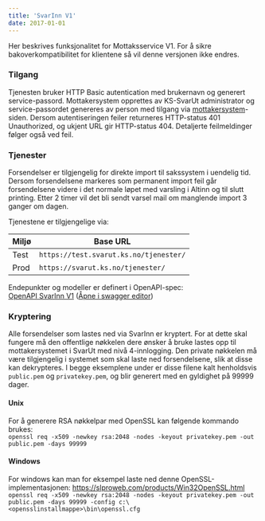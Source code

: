 ```yaml
---
title: 'SvarInn V1'
date: 2017-01-01
---
```


Her beskrives funksjonalitet for Mottaksservice V1. For å sikre bakoverkompatibilitet for klientene så vil denne versjonen ikke endres.

### Tilgang

Tjenesten bruker HTTP Basic autentication med brukernavn og generert service-passord. Mottakersystem opprettes av KS-SvarUt administrator og service-passordet genereres av person med tilgang via [mottakersystem](https://svarut.ks.no/mottaker/)-siden. 
Dersom autentiseringen feiler returneres HTTP-status 401 Unauthorized, og ukjent URL gir HTTP-status 404. Detaljerte feilmeldinger følger også ved feil.

### Tjenester

Forsendelser er tilgjengelig for direkte import til sakssystem i uendelig tid. Dersom forsendelsene markeres som permanent import feil går forsendelsene videre i det normale løpet med varsling i Altinn og til slutt printing.
Etter 2 timer vil det bli sendt varsel mail om manglende import 3 ganger om dagen.

Tjenestene er tilgjengelige via:  

| Miljø | Base URL                                  |
|-------|-------------------------------------------|
| Test  | `https://test.svarut.ks.no/tjenester/` |
| Prod  | `https://svarut.ks.no/tjenester/`      |

Endepunkter og modeller er definert i OpenAPI-spec:  
[OpenAPI SvarInn V1](https://developers.fiks.ks.no/api/svarinn-api-v1.json) ([Åpne i swagger editor](https://editor-next.swagger.io/?url=https://developers.fiks.ks.no/api/svarinn-api-v1.json))

### Kryptering

Alle forsendelser som lastes ned via SvarInn er kryptert. For at dette skal fungere må den offentlige nøkkelen dere ønsker å bruke lastes opp til mottakersystemet i SvarUt med nivå 4-innlogging. 
Den private nøkkelen må være tilgjengelig i systemet som skal laste ned forsendelsene, slik at disse kan dekrypteres. 
I begge eksemplene under er disse filene kalt henholdsvis `public.pem` og `privatekey.pem`, og blir generert med en gyldighet på 99999 dager.

#### Unix
For å generere RSA nøkkelpar med OpenSSL kan følgende kommando brukes:  
`openssl req -x509 -newkey rsa:2048 -nodes -keyout privatekey.pem -out public.pem -days 99999`  

#### Windows
For windows kan man for eksempel laste ned denne OpenSSL-implementasjonen: https://slproweb.com/products/Win32OpenSSL.html   
`openssl req -x509 -newkey rsa:2048 -nodes -keyout privatekey.pem -out public.pem -days 99999 -config c:\<opensslinstallmappe>\bin\openssl.cfg`

